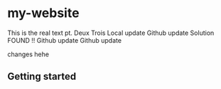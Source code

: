 # my-website

This is the real text pt. Deux
Trois
Local update
Github update
Solution FOUND !!
Github update
Github update  

changes hehe
## Getting started
